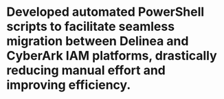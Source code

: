 # Developed automated PowerShell scripts to facilitate seamless migration between Delinea and CyberArk IAM platforms, drastically reducing manual effort and improving efficiency.
